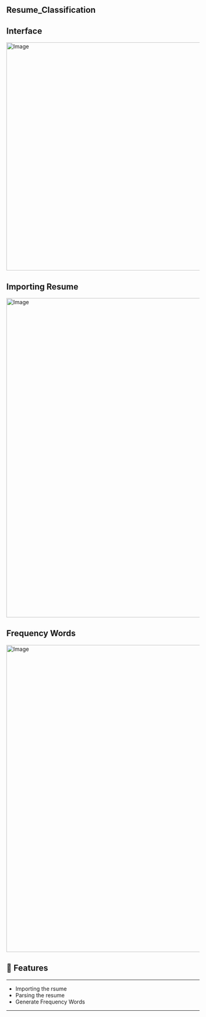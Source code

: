 ## Resume_Classification

## Interface
<img width="1075" height="595" alt="Image" src="https://github.com/user-attachments/assets/cd3d79d7-053c-4e27-801f-34773a2f709a" />

## Importing Resume
<img width="985" height="833" alt="Image" src="https://github.com/user-attachments/assets/b0a0a009-1a2f-4143-8b9f-2001fb41eff6" />

## Frequency Words
<img width="1066" height="801" alt="Image" src="https://github.com/user-attachments/assets/c170ca15-66d8-48ac-9c29-c9598a9838f4" />

## 📌 Features
---
- Importing the rsume
- Parsing the resume
- Generate Frequency Words

---




